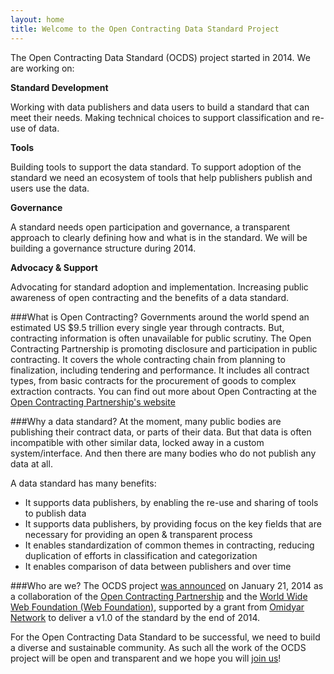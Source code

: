 ```yaml
---
layout: home
title: Welcome to the Open Contracting Data Standard Project
---
```

The Open Contracting Data Standard (OCDS) project started in 2014. We are working on:

**Standard Development**

Working with data publishers and data users to build a standard that can meet their needs. Making technical choices to support classification and re-use of data.

**Tools**

Building tools to support the data standard. To support adoption of the standard we need an ecosystem of tools that help publishers publish and users use the data.

**Governance**

A standard needs open participation and governance, a transparent approach to clearly defining how and what is in the standard. We will be building a governance structure during 2014.

**Advocacy & Support**

Advocating for standard adoption and implementation. Increasing public awareness of open contracting and the benefits of a data standard.


###What is Open Contracting?
Governments around the world spend an estimated US $9.5 trillion every single year through contracts. But, contracting information is often unavailable for public scrutiny. The Open Contracting Partnership is promoting disclosure and participation in public contracting. It covers the whole contracting chain from planning to finalization, including tendering and performance. It includes all contract types, from basic contracts for the procurement of goods to complex extraction contracts. You can find out more about Open Contracting at the [Open Contracting Partnership's website](http://www.open-contracting.org/home-v1)

###Why a data standard?
At the moment, many public bodies are publishing their contract data, or parts of their data. But that data is often incompatible with other similar data, locked away in a custom system/interface. And then there are many bodies who do not publish any data at all.

A data standard has many benefits:

* It supports data publishers, by enabling the re-use and sharing of tools to publish data
* It supports data publishers, by providing focus on the key fields that are necessary for providing an open &  transparent process
* It enables standardization of common themes in contracting, reducing duplication of efforts in classification and categorization
* It enables comparison of data between publishers and over time

###Who are we?
The OCDS project [was announced](http://www.webfoundation.org/2014/01/web-foundation-to-develop-first-ever-open-contracting-data-standard/) on January 21, 2014 as a collaboration of the [Open Contracting Partnership](http://www.open-contracting.org/home-v1) and the [World Wide Web Foundation (Web Foundation)](http://www.webfoundation.org), supported by a grant from [Omidyar Network](http://www.omidyar.com/) to deliver a v1.0 of the standard by the end of 2014.

For the Open Contracting Data Standard to be successful, we need to build a diverse and sustainable community. As such all the work of the OCDS project will be open and transparent and we hope you will [join us](pages/community.html)!
